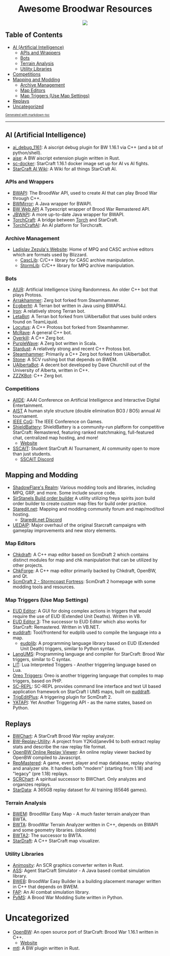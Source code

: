 <div align="center">
  <h1>
    Awesome Broodwar Resources
  </h1>
</div>
<div align="center" style="height: 5px;">

![](https://badgen.net/github/last-commit/TheEngineeringBay/Awesome-Broodwar-Resources)
</div>

## Table of Contents
- [AI (Artificial Intelligence)](#ai-artificial-intelligence)
  * [APIs and Wrappers](#apis-and-wrappers)
  * [Bots](#bots)
  * [Terrain Analysis](#terrain-analysis)
  * [Utility Libraries](#utility-libraries)
- [Competitions](#competitions)
- [Mapping and Modding](#mapping-and-modding)
  * [Archive Management](#archive-management)
  * [Map Editors](#map-editors)
  * [Map Triggers (Use Map Settings)](#map-triggers-use-map-settings)
- [Replays](#replays)
- [Uncategorized](#uncategorized)
  
<sup><sub>[Generated with markdown-toc](http://ecotrust-canada.github.io/markdown-toc/)

---

## AI (Artificial Intelligence)
- [ai_debug_1161](https://github.com/neivv/ai_debug_1161): A aiscript debug plugin for BW 1.16.1 via C++ (and a bit of python/shell).
- [aise](https://github.com/neivv/aise): A BW aiscript extension plugin written in Rust.
- [sc-docker](https://github.com/Games-and-Simulations/sc-docker): StarCraft 1.16.1 docker image set up for AI vs AI fights.
- [StarCraft AI Wiki](http://www.starcraftai.com/): A Wiki for all things StarCraft AI.

### APIs and Wrappers
- [BWAPI](https://github.com/bwapi/bwapi): The BroodWar API, used to create AI that can play Brood War through C++.
- [BWMirror](https://github.com/vjurenka/BWMirror): A Java wrapper for BWAPI.
- [BW Web API](https://github.com/evanandrewrose/bw-web-api) A Typescript wrapper of Brood War Remastered API.
- [JBWAPI](https://github.com/JavaBWAPI/JBWAPI): A more up-to-date Java wrapper for BWAPI.
- [TorchCraft](https://github.com/TorchCraft/TorchCraft): A bridge between [Torch](https://en.wikipedia.org/wiki/Torch_%28machine_learning%29) and StarCraft.
- [TorchCraftAI](https://github.com/TorchCraft/TorchCraftAI): An AI platform for Torchcraft.

### Archive Management
- [Ladislav Zezula's Website](http://www.zezula.net/en/fstools/main.html): Home of MPQ and CASC archive editors which are formats used by Blizzard.
  - [CascLib](https://github.com/ladislav-zezula/CascLib): C/C++ library for CASC archive manipulation.
  - [StormLib](https://github.com/ladislav-zezula/StormLib): C/C++ library for MPQ archive manipulation.

### Bots
- [AIUR](https://github.com/richoux/AIUR): Artificial Intelligence Using Randomness. An older C++ bot that plays Protoss.
- [Arrakhammer](https://github.com/avan994/Arrakhammer): Zerg bot forked from Steamhammer.
- [Ecgberht](https://github.com/Jabbo16/Ecgberht): A Terran bot written in Java using BWAPI4J.
- [Iron](http://bwem.sourceforge.net/Iron.html): A relatively strong Terran bot.
- [LetaBot](https://github.com/MartinRooijackers/LetaBot): A Terran bot forked from UAlbertaBot that uses build orders found on TeamLiquid.
- [Locutus](https://github.com/bmnielsen/Locutus): A C++ Protoss bot forked from Steamhammer.
- [McRave](https://github.com/Cmccrave/McRave): A general C++ bot.
- [Overkill](https://github.com/sijiaxu/Overkill): A C++ Zerg bot.
- [PurpleWave](https://github.com/dgant/PurpleWave): A Zerg bot written in Scala.
- [Stardust](https://github.com/bmnielsen/Stardust): A relatively strong and recent C++ Protoss bot.
- [Steamhammer](http://satirist.org/ai/starcraft/steamhammer/): Primarily a C++ Zerg bot forked from UAlbertaBot.
- [Stone](http://bwem.sourceforge.net/Stone.html): A SCV rushing bot that depends on BWEM.
- [UAlbertaBot](https://github.com/davechurchill/ualbertabot): A decent bot developed by Dave Churchill out of the University of Alberta, written in C++.
- [ZZZKBot](https://github.com/chriscoxe/ZZZKBot): C++ Zerg bot.

### Competitions
- [AIIDE](http://www.starcraftaicompetition.com/): AAAI Conference on Artificial Intelligence and Interactive Digital Entertainment.
- [AIST](https://sites.google.com/view/aistarcrafttournament/aist) A human style structure (double elimination BO3 / BO5) annual AI tournament.
- [IEEE CoG](https://cilab.gist.ac.kr/sc_competition/): The IEEE Conference on Games.
- [ShieldBattery](https://github.com/ShieldBattery/ShieldBattery): ShieldBattery is a community-run platform for competitive StarCraft: Remastered, featuring ranked matchmaking, full-featured chat, centralized map hosting, and more!
  - [Website](https://shieldbattery.net/)
- [SSCAIT](https://sscaitournament.com/): Student StarCraft AI Tournament, AI community open to more than just students.
  - [SSCAIT Discord](https://discord.gg/quCtpKe)

## Mapping and Modding
- [ShadowFlare's Realm](https://sfsrealm.hopto.org/): Various modding tools and libraries, including MPQ, GRP, and more. Some include source code.
- [SirStanels Build order builder](https://sirstanel.github.io/) A utility utilizing freya spirits json build order builder to create custom map files for build order practice.
- [Staredit.net](http://www.staredit.net/): Mapping and modding community forum and map/mod/tool hosting.
  - [Staredit.net Discord](https://discord.gg/rKs3NDc)
- [UEDAIP](http://www.staredit.net/topic/17383/):  Major overhaul of the original Starcraft campaigns with gameplay improvements and new story elements.

### Map Editors
- [Chkdraft](https://github.com/jjf28/Chkdraft): A C++ map editor based on ScmDraft 2 which contains distinct modules for map and chk manipulation that can be utilized by other projects.
- [ChkForge](https://github.com/heinermann/ChkForge): A C++ map editor primarily backed by Chkdraft, OpenBW, and Qt.
- [ScmDraft 2 - Stormcoast Fortress](http://www.stormcoast-fortress.net/): ScmDraft 2 homepage with some modding tools and resources.

### Map Triggers (Use Map Settings)
- [EUD Editor](https://github.com/Buizz/EUDEditor): A GUI for doing complex actions in triggers that would require the use of EUD (Extended Unit Deaths). Written in VB.
- [EUD Editor 3](https://github.com/Buizz/EUD-Editor-3): The successor to EUD Editor which also works for StarCraft: Remastered. Written in VB.NET.
- [euddraft](https://github.com/phu54321/euddraft): Tool/frontend for eudplib used to compile the language into a map.
  - [eudplib](https://github.com/phu54321/eudplib): A programming language library based on EUD (Extended Unit Death) triggers, similar to Python syntax.
- [LangUMS](https://github.com/LangUMS/langums): Programming language and compiler for StarCraft: Brood War triggers, similar to C syntax.
- [LIT](http://www.staredit.net/topic/16432/): Lua Interpreted Triggers - Another triggering language based on Lua.
- [Oreo Triggers](https://github.com/brandonlilly/oreo-triggers): Oreo is another triggering language that compiles to map triggers, based on PHP.
- [SC-REPL](https://github.com/mighty1231/screpl): SC-REPL provides command line interface and text UI based application framework on StarCraft I UMS maps, built on [euddraft](https://github.com/armoha/euddraft).
- [TrigEditPlus](https://github.com/phu54321/TrigEditPlus): A triggering plugin for ScmDraft 2.
- [YATAPI](https://github.com/sethmachine/yatapi): Yet Another Triggering API - as the name states, based on Python.

## Replays
- [BWChart](https://bwchart.wordpress.com/): A StarCraft Brood War replay analyzer.
- [BW-Replay-Utility](https://github.com/janev94/BW-Replay-Utilities): A project from Y2Kid/janev94 to both extract replay stats and describe the raw replay file format.
- [OpenBW Online Replay Viewer](http://www.openbw.com/replay-viewer/): An online replay viewer backed by OpenBW compiled to Javascript.
- [RepMastered](repmastered.icza.net): A game, event, player and map database, replay sharing and analyzer site. It handles both "modern" (starting from 1.18) and "legacy" (pre 1.18) replays.
- [SCRChart](https://www.scrchart.com/): A spiritual successor to BWChart. Only analyzes and organizes replays.
- [StarData](https://github.com/TorchCraft/StarData): A 365GB replay dataset for AI training (65646 games).

### Terrain Analysis
- [BWEM](http://bwem.sourceforge.net/): BroodWar Easy Map - A much faster terrain analyzer than BWTA.
- [BWTA](https://code.google.com/archive/p/bwta/): BroodWar Terrain Analyzer written in C++, depends on BWAPI and some geometry libraries. (obsolete)
- [BWTA2](https://bitbucket.org/auriarte/bwta2): The successor to BWTA.
- [StarDraft](https://github.com/davechurchill/stardraft): A C++ StarCraft map visualizer.

### Utility Libraries
- [Animosity](https://github.com/neivv/animosity): An SCR graphics converter writen in Rust.
- [ASS](https://github.com/JavaBWAPI/ass): Agent StarCraft Simulator - A Java based combat simulation library.
- [BWEB](https://github.com/Cmccrave/BWEB): BroodWar Easy Builder is a building placement manager written in C++ that depends on BWEM.
- [FAP](https://github.com/N00byEdge/FAP): An AI combat simulation library.
- [PyMS](https://github.com/poiuyqwert/PyMS): A Brood War Modding Suite written in Python.

# Uncategorized
- [OpenBW](https://github.com/OpenBW/openbw): An open source port of StarCraft: Brood War 1.16.1 written in C++.
  - [Website](http://www.openbw.com/)
- [mtl](https://github.com/neivv/mtl): A BW plugin written in Rust.
